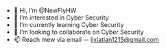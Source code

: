 - 👋 Hi, I’m @NewFlyHW
- 👀 I’m interested in Cyber Security
- 🌱 I’m currently learning Cyber Security
- 💞️ I’m looking to collaborate on Cyber Security
- 📫 Reach mew via email -- lixiatian1215@gmail.com

<!---
NewFlyHW/NewFlyHW is a ✨ special ✨ repository because its `README.md` (this file) appears on your GitHub profile.
You can click the Preview link to take a look at your changes.
--->

